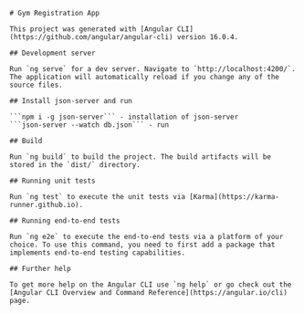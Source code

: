     # Gym Registration App

    This project was generated with [Angular CLI](https://github.com/angular/angular-cli) version 16.0.4.

    ## Development server

    Run `ng serve` for a dev server. Navigate to `http://localhost:4200/`. The application will automatically reload if you change any of the source files.

    ## Install json-server and run

    ```npm i -g json-server``` - installation of json-server
    ```json-server --watch db.json``` - run

    ## Build

    Run `ng build` to build the project. The build artifacts will be stored in the `dist/` directory.

    ## Running unit tests

    Run `ng test` to execute the unit tests via [Karma](https://karma-runner.github.io).

    ## Running end-to-end tests

    Run `ng e2e` to execute the end-to-end tests via a platform of your choice. To use this command, you need to first add a package that implements end-to-end testing capabilities.

    ## Further help

    To get more help on the Angular CLI use `ng help` or go check out the [Angular CLI Overview and Command Reference](https://angular.io/cli) page.
